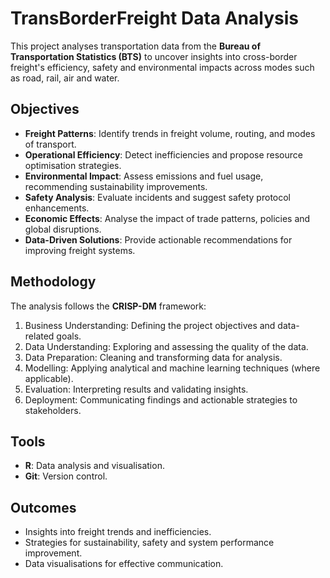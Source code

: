 # TransBorderFreight Data Analysis

This project analyses transportation data from the **Bureau of Transportation Statistics (BTS)** to uncover insights into cross-border freight's efficiency, safety and environmental impacts across modes such as road, rail, air and water.

## Objectives
- **Freight Patterns**: Identify trends in freight volume, routing, and modes of transport.
- **Operational Efficiency**: Detect inefficiencies and propose resource optimisation strategies.
- **Environmental Impact**: Assess emissions and fuel usage, recommending sustainability improvements.
- **Safety Analysis**: Evaluate incidents and suggest safety protocol enhancements.
- **Economic Effects**: Analyse the impact of trade patterns, policies and global disruptions.
- **Data-Driven Solutions**: Provide actionable recommendations for improving freight systems.

## Methodology
The analysis follows the **CRISP-DM** framework:
1. Business Understanding: Defining the project objectives and data-related goals.
2. Data Understanding: Exploring and assessing the quality of the data.
3. Data Preparation: Cleaning and transforming data for analysis.
4. Modelling: Applying analytical and machine learning techniques (where applicable).
5. Evaluation: Interpreting results and validating insights.
6. Deployment: Communicating findings and actionable strategies to stakeholders.

## Tools
- **R**: Data analysis and visualisation.
- **Git**: Version control.

## Outcomes
- Insights into freight trends and inefficiencies.
- Strategies for sustainability, safety and system performance improvement.
- Data visualisations for effective communication.

